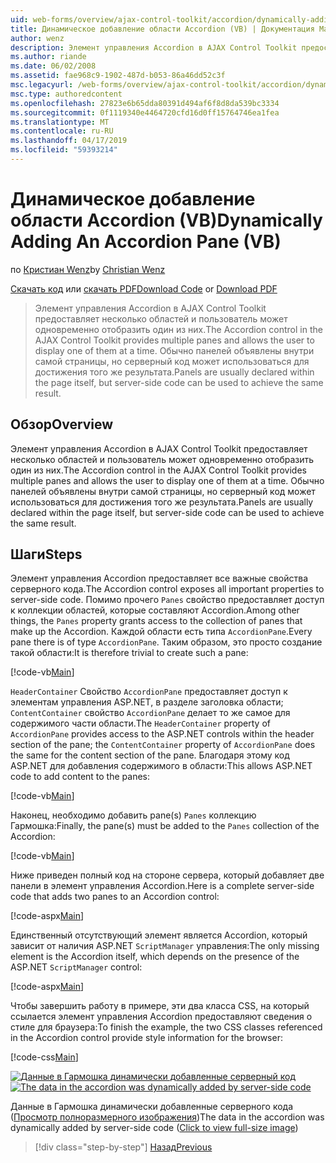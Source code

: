 ```yaml
---
uid: web-forms/overview/ajax-control-toolkit/accordion/dynamically-adding-an-accordion-pane-vb
title: Динамическое добавление области Accordion (VB) | Документация Майкрософт
author: wenz
description: Элемент управления Accordion в AJAX Control Toolkit предоставляет несколько областей и пользователь может одновременно отобразить один из них. Панели обычно объявляются w...
ms.author: riande
ms.date: 06/02/2008
ms.assetid: fae968c9-1902-487d-b053-86a46dd52c3f
msc.legacyurl: /web-forms/overview/ajax-control-toolkit/accordion/dynamically-adding-an-accordion-pane-vb
msc.type: authoredcontent
ms.openlocfilehash: 27823e6b65dda80391d494af6f8d8da539bc3334
ms.sourcegitcommit: 0f1119340e4464720cfd16d0ff15764746ea1fea
ms.translationtype: MT
ms.contentlocale: ru-RU
ms.lasthandoff: 04/17/2019
ms.locfileid: "59393214"
---
```

# <a name="dynamically-adding-an-accordion-pane-vb"></a><span data-ttu-id="6967b-104">Динамическое добавление области Accordion (VB)</span><span class="sxs-lookup"><span data-stu-id="6967b-104">Dynamically Adding An Accordion Pane (VB)</span></span>

<span data-ttu-id="6967b-105">по [Кристиан Wenz](https://github.com/wenz)</span><span class="sxs-lookup"><span data-stu-id="6967b-105">by [Christian Wenz](https://github.com/wenz)</span></span>

<span data-ttu-id="6967b-106">[Скачать код](http://download.microsoft.com/download/5/6/d/56d50cef-2011-4c8f-9891-7edc6dc57df9/Accordion2.vb.zip) или [скачать PDF](http://download.microsoft.com/download/6/7/1/6718d452-ff89-4d3f-a90e-c74ec2d636a3/accordion2VB.pdf)</span><span class="sxs-lookup"><span data-stu-id="6967b-106">[Download Code](http://download.microsoft.com/download/5/6/d/56d50cef-2011-4c8f-9891-7edc6dc57df9/Accordion2.vb.zip) or [Download PDF](http://download.microsoft.com/download/6/7/1/6718d452-ff89-4d3f-a90e-c74ec2d636a3/accordion2VB.pdf)</span></span>

> <span data-ttu-id="6967b-107">Элемент управления Accordion в AJAX Control Toolkit предоставляет несколько областей и пользователь может одновременно отобразить один из них.</span><span class="sxs-lookup"><span data-stu-id="6967b-107">The Accordion control in the AJAX Control Toolkit provides multiple panes and allows the user to display one of them at a time.</span></span> <span data-ttu-id="6967b-108">Обычно панелей объявлены внутри самой страницы, но серверный код может использоваться для достижения того же результата.</span><span class="sxs-lookup"><span data-stu-id="6967b-108">Panels are usually declared within the page itself, but server-side code can be used to achieve the same result.</span></span>


## <a name="overview"></a><span data-ttu-id="6967b-109">Обзор</span><span class="sxs-lookup"><span data-stu-id="6967b-109">Overview</span></span>

<span data-ttu-id="6967b-110">Элемент управления Accordion в AJAX Control Toolkit предоставляет несколько областей и пользователь может одновременно отобразить один из них.</span><span class="sxs-lookup"><span data-stu-id="6967b-110">The Accordion control in the AJAX Control Toolkit provides multiple panes and allows the user to display one of them at a time.</span></span> <span data-ttu-id="6967b-111">Обычно панелей объявлены внутри самой страницы, но серверный код может использоваться для достижения того же результата.</span><span class="sxs-lookup"><span data-stu-id="6967b-111">Panels are usually declared within the page itself, but server-side code can be used to achieve the same result.</span></span>

## <a name="steps"></a><span data-ttu-id="6967b-112">Шаги</span><span class="sxs-lookup"><span data-stu-id="6967b-112">Steps</span></span>

<span data-ttu-id="6967b-113">Элемент управления Accordion предоставляет все важные свойства серверного кода.</span><span class="sxs-lookup"><span data-stu-id="6967b-113">The Accordion control exposes all important properties to server-side code.</span></span> <span data-ttu-id="6967b-114">Помимо прочего `Panes` свойство предоставляет доступ к коллекции областей, которые составляют Accordion.</span><span class="sxs-lookup"><span data-stu-id="6967b-114">Among other things, the `Panes` property grants access to the collection of panes that make up the Accordion.</span></span> <span data-ttu-id="6967b-115">Каждой области есть типа `AccordionPane`.</span><span class="sxs-lookup"><span data-stu-id="6967b-115">Every pane there is of type `AccordionPane`.</span></span> <span data-ttu-id="6967b-116">Таким образом, это просто создание такой области:</span><span class="sxs-lookup"><span data-stu-id="6967b-116">It is therefore trivial to create such a pane:</span></span>

[!code-vb[Main](dynamically-adding-an-accordion-pane-vb/samples/sample1.vb)]

<span data-ttu-id="6967b-117">`HeaderContainer` Свойство `AccordionPane` предоставляет доступ к элементам управления ASP.NET, в разделе заголовка области; `ContentContainer` свойство `AccordionPane` делает то же самое для содержимого части области.</span><span class="sxs-lookup"><span data-stu-id="6967b-117">The `HeaderContainer` property of `AccordionPane` provides access to the ASP.NET controls within the header section of the pane; the `ContentContainer` property of `AccordionPane` does the same for the content section of the pane.</span></span> <span data-ttu-id="6967b-118">Благодаря этому код ASP.NET для добавления содержимого в области:</span><span class="sxs-lookup"><span data-stu-id="6967b-118">This allows ASP.NET code to add content to the panes:</span></span>

[!code-vb[Main](dynamically-adding-an-accordion-pane-vb/samples/sample2.vb)]

<span data-ttu-id="6967b-119">Наконец, необходимо добавить pane(s) `Panes` коллекцию Гармошка:</span><span class="sxs-lookup"><span data-stu-id="6967b-119">Finally, the pane(s) must be added to the `Panes` collection of the Accordion:</span></span>

[!code-vb[Main](dynamically-adding-an-accordion-pane-vb/samples/sample3.vb)]

<span data-ttu-id="6967b-120">Ниже приведен полный код на стороне сервера, который добавляет две панели в элемент управления Accordion.</span><span class="sxs-lookup"><span data-stu-id="6967b-120">Here is a complete server-side code that adds two panes to an Accordion control:</span></span>

[!code-aspx[Main](dynamically-adding-an-accordion-pane-vb/samples/sample4.aspx)]

<span data-ttu-id="6967b-121">Единственный отсутствующий элемент является Accordion, который зависит от наличия ASP.NET `ScriptManager` управления:</span><span class="sxs-lookup"><span data-stu-id="6967b-121">The only missing element is the Accordion itself, which depends on the presence of the ASP.NET `ScriptManager` control:</span></span>

[!code-aspx[Main](dynamically-adding-an-accordion-pane-vb/samples/sample5.aspx)]

<span data-ttu-id="6967b-122">Чтобы завершить работу в примере, эти два класса CSS, на который ссылается элемент управления Accordion предоставляют сведения о стиле для браузера:</span><span class="sxs-lookup"><span data-stu-id="6967b-122">To finish the example, the two CSS classes referenced in the Accordion control provide style information for the browser:</span></span>

[!code-css[Main](dynamically-adding-an-accordion-pane-vb/samples/sample6.css)]


<span data-ttu-id="6967b-123">[![Данные в Гармошка динамически добавленные серверный код](dynamically-adding-an-accordion-pane-vb/_static/image2.png)](dynamically-adding-an-accordion-pane-vb/_static/image1.png)</span><span class="sxs-lookup"><span data-stu-id="6967b-123">[![The data in the accordion was dynamically added by server-side code](dynamically-adding-an-accordion-pane-vb/_static/image2.png)](dynamically-adding-an-accordion-pane-vb/_static/image1.png)</span></span>

<span data-ttu-id="6967b-124">Данные в Гармошка динамически добавленные серверного кода ([Просмотр полноразмерного изображения](dynamically-adding-an-accordion-pane-vb/_static/image3.png))</span><span class="sxs-lookup"><span data-stu-id="6967b-124">The data in the accordion was dynamically added by server-side code ([Click to view full-size image](dynamically-adding-an-accordion-pane-vb/_static/image3.png))</span></span>

> [!div class="step-by-step"]
> [<span data-ttu-id="6967b-125">Назад</span><span class="sxs-lookup"><span data-stu-id="6967b-125">Previous</span></span>](databinding-to-an-accordion-vb.md)
